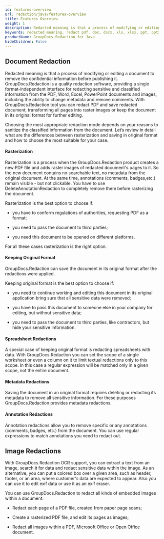 ```yaml
---
id: features-overview
url: redaction/java/features-overview
title: Features Overview
weight: 1
description: Redacted meaning is that a process of modifying or editing a document to remove the confidential information before publishing it. With GroupDocs.Redaction tool you can redact PDF and save redacted document, redact sensitive and classified information from MS Word (DOC, DOCX and more..), Excel (XLS, XLSX and more..), PowerPoint(PPT, PPTX and more) documents and images (JPG, PNG, BMP, GIF and more..).
keywords: redacted meaning, redact pdf, doc, docx, xls, xlsx, ppt, pptx, jpg, png, gif,bmp
productName: GroupDocs.Redaction for Java
hideChildren: False
---
```

## Document Redaction

Redacted meaning is that a process of modifying or editing a document to remove the confidential information before publishing it. GroupDocs.Redaction is a quality redaction software, providing a single format-independent interface for redacting sensitive and classified information from the PDF, Word, Excel, PowerPoint documents and images, including the ability to change metadata and remove comments. With GroupDocs.Redaction tool you can redact PDF and save redacted document, transforming all pages into raster images or keep the document in its original format for further editing.

Choosing the most appropriate redaction mode depends on your reasons to sanitize the classified information from the document. Let’s review in detail what are the differences between rasterization and saving in original format and how to choose the most suitable for your case.  

#### Rasterization

Rasterization is a process when the GroupDocs.Redaction product creates a new PDF file and adds raster images of redacted document's pages to it. So the new document contains no searchable text, no metadata from the original document. At the same time, annotations (comments, badges,etc.) remain visible - but not clickable. You have to use DeleteAnnotationRedaction to completely remove them before rasterizing the document.

Rasterization is the best option to choose if:   

*   you have to conform regulations of authorities, requesting PDF as a format;
    
*   you need to pass the document to third parties;
*   you need this document to be opened on different platforms.  
    

For all these cases rasterization is the right option.

#### Keeping Original Format

GroupDocs.Redaction can save the document in its original format after the redactions were applied.

Keeping original format is the best option to choose if:   

*   you need to continue working and editing this document in its original application bring sure that all sensitive data were removed;
    
*   you have to pass this document to someone else in your company for editing, but without sensitive data;
    
*   you need to pass the document to third parties, like contractors, but hide your sensitive information.  
    

#### Spreadsheet Redactions

A special case of keeping original format is redacting spreadsheets with data. With GroupDocs.Redaction you can set the scope of a single worksheet or even a column on it to limit textual redactions only to this scope. In this case a regular expression will be matched only in a given scope, not the entire document.

#### Metadata Redactions

Saving the document in an original format requires deleting or redacting its metadata to remove all sensitive information. For these purposes GroupDocs.Redaction provides metadata redactions.

#### Annotation Redactions

Annotation redactions allow you to remove specific or any annotations (comments, badges, etc.) from the document. You can use regular expressions to match annotations you need to redact out.

## Image Redactions

With GroupDocs.Redaction OCR support, you can extract a text from an image, search it for data and redact sensitive data within the image. As an alternative, you can put a colored box over a given area, such as header, footer, or an area, where customer's data are expected to appear. Also you can use it to edit exif data or use it as an exif eraser.

You can use GroupDocs.Redaction to redact all kinds of embedded images within a document:

*   Redact each page of a PDF file, created from paper page scans;

*   Create a rasterized PDF file, and edit its pages as images;

*   Redact all images within a PDF, Microsoft Office or Open Office document.
